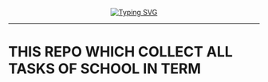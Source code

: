 <p align="center">
    <a href="https://git.io/typing-svg"><img src="https://readme-typing-svg.herokuapp.com?font=Combo&size=30&pause=1000&color=F79119&center=true&vCenter=true&width=435&lines=Welcome+to+my+repository;My+name+is+Phuoc+Nhat;This+is+all+tasks+in+term" alt="Typing SVG" /></a>
</p>

---

# THIS REPO WHICH COLLECT ALL TASKS OF SCHOOL IN TERM
